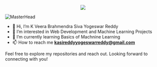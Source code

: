 

<p align="center">
  <img src="https://readme-typing-svg.demolab.com/?lines=Hi!+I+am+Siva+Yogeswar&font=Fira%20Code&center=true&width=380&height=50&duration=4000&pause=1000">
</p>


![MasterHead](https://user-images.githubusercontent.com/74038190/225813708-98b745f2-7d22-48cf-9150-083f1b00d6c9.gif)


- 👋 Hi, I’m K Veera Brahmendra Siva Yogeswar Reddy
- 👀 I’m interested in Web Development and Machine Learning Projects
- 🌱 I’m currently learning Basics of Machnine Learning
- 📫 How to reach me **kasireddyyogeswarreddy@gmail.com**

Feel free to explore my repositories and reach out. Looking forward to connecting with you!


